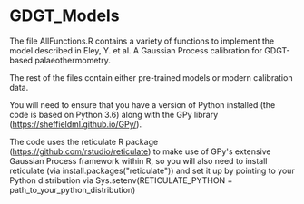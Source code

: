 # GDGT_Models

The file AllFunctions.R contains a variety of functions to implement the model described in Eley, Y. et al. A Gaussian Process calibration for GDGT-based palaeothermometry.

The rest of the files contain either pre-trained models or modern calibration data.

You will need to ensure that you have a version of Python installed (the code is based on Python 3.6) along with the GPy library (https://sheffieldml.github.io/GPy/).

The code uses the reticulate R package (https://github.com/rstudio/reticulate) to make use of GPy's extensive Gaussian Process framework within R, so you will also need to install reticulate (via install.packages("reticulate")) and set it up by pointing to your Python distribution via 
Sys.setenv(RETICULATE_PYTHON = path_to_your_python_distribution)
